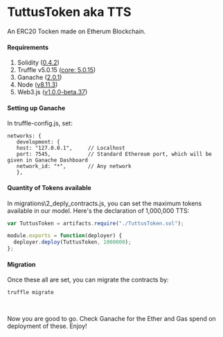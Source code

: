 # TuttusToken aka TTS
An ERC20 Tocken made on Etherum Blockchain.

#### Requirements
1. Solidity ([0.4.2](https://solidity.readthedocs.io/en/v0.4.22/installing-solidity.html))
1. Truffle v5.0.15 ([core: 5.0.15](https://github.com/trufflesuite/truffle))
1. Ganache ([2.0.1](https://github.com/trufflesuite/ganache))
1. Node ([v8.11.3](https://nodejs.org/))
1. Web3.js ([v1.0.0-beta.37](https://github.com/ethereum/web3.js/))

#### Setting up Ganache
In truffle-config.js, set:
```
networks: {
   development: {
   host: "127.0.0.1",     // Localhost
   port: 7545,            // Standard Ethereum port, which will be given in Ganache Dashboard
   network_id: "*",       // Any network
   },
```

#### Quantity of Tokens available
In migrations\2_deply_contracts.js, you can set the maximum tokens available in our model. Here's the declaration of 1,000,000 TTS:
```javascript
var TuttusToken = artifacts.require("./TuttusToken.sol");

module.exports = function(deployer) {
  deployer.deploy(TuttusToken, 1000000);
};

````

#### Migration
Once these all are set, you can migrate the contracts by:
```
truffle migrate
```
<br>

Now you are good to go. Check Ganache for the Ether and Gas spend on deployment of these. Enjoy!
